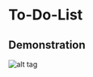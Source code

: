 # To-Do-List 

## Demonstration

![alt tag](https://cloud.githubusercontent.com/assets/17296898/17009716/1bf9b9e2-4f30-11e6-8fa0-cca0f6b198d5.gif)

